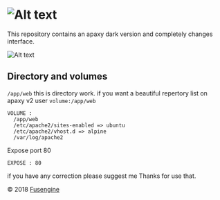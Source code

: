 ![Alt text](http://www.fusengine.ch/img/apaxy-v2.svg)
========================================================

This repository contains an apaxy dark version and completely changes interface.

![Alt text](https://fusengine.ch/img/apaxy-v2.png)

Directory and volumes
--------------------

`/app/web` this is directory work. if you want a beautiful repertory list on apaxy v2 user `volume:/app/web`

```
VOLUME :
  /app/web
  /etc/apache2/sites-enabled => ubuntu
  /etc/apache2/vhost.d => alpine
  /var/log/apache2
```

Expose port 80

```
EXPOSE : 80
```

if you have any correction please suggest me Thanks for use that.

&copy; 2018 [Fusengine](http://fusengine.com)
